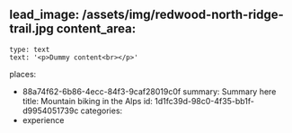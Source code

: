 lead_image: /assets/img/redwood-north-ridge-trail.jpg
content_area:
  - 
    type: text
    text: '<p>Dummy content<br></p>'
places:
  - 88a74f62-6b86-4ecc-84f3-9caf28019c0f
summary: Summary here
title: Mountain biking in the Alps
id: 1d1fc39d-98c0-4f35-bb1f-d9954051739c
categories:
  - experience
